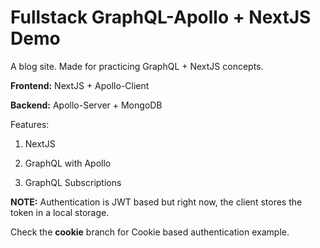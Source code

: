 # Fullstack GraphQL-Apollo + NextJS Demo

A blog site. Made for practicing GraphQL + NextJS concepts.

**Frontend:** NextJS + Apollo-Client

**Backend:** Apollo-Server + MongoDB

Features:

1. NextJS

2. GraphQL with Apollo

3. GraphQL Subscriptions

**NOTE:** Authentication is JWT based but right now, the client stores the token in a local storage.

Check the **cookie** branch for Cookie based authentication example.
